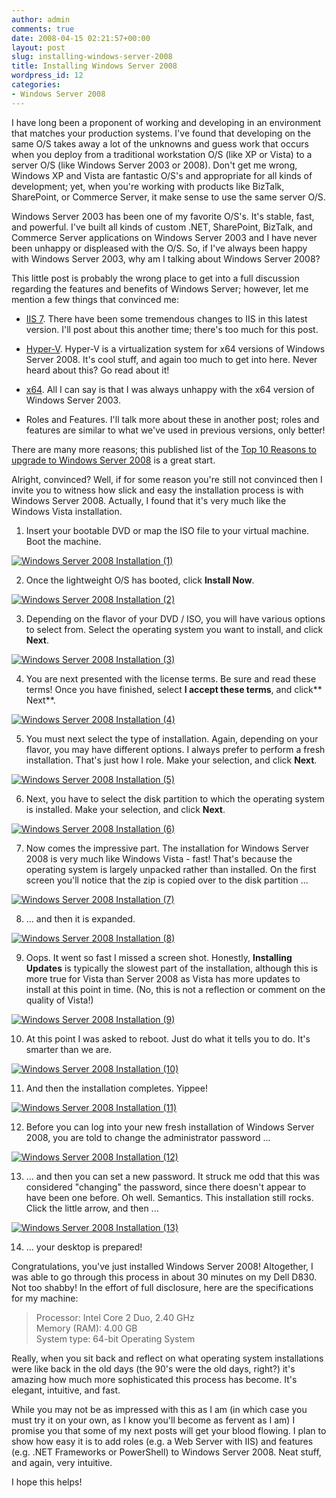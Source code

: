 ```yaml
---
author: admin
comments: true
date: 2008-04-15 02:21:57+00:00
layout: post
slug: installing-windows-server-2008
title: Installing Windows Server 2008
wordpress_id: 12
categories:
- Windows Server 2008
---
```


I have long been a proponent of working and developing in an environment that matches your production systems. I've found that developing on the same O/S takes away a lot of the unknowns and guess work that occurs when you deploy from a traditional workstation O/S (like XP or Vista) to a server O/S (like Windows Server 2003 or 2008). Don't get me wrong, Windows XP and Vista are fantastic O/S's and appropriate for all kinds of development; yet, when you're working with products like BizTalk, SharePoint, or Commerce Server, it make sense to use the same server O/S.

 

Windows Server 2003 has been one of my favorite O/S's. It's stable, fast, and powerful. I've built all kinds of custom .NET, SharePoint, BizTalk, and Commerce Server applications on Windows Server 2003 and I have never been unhappy or displeased with the O/S. So, if I've always been happy with Windows Server 2003, why am I talking about Windows Server 2008?

 

This little post is probably the wrong place to get into a full discussion regarding the features and benefits of Windows Server; however, let me mention a few things that convinced me:

 

  
  * [IIS 7](http://learn.iis.net/). There have been some tremendous changes to IIS in this latest version. I'll post about this another time; there's too much for this post.
   
  * [Hyper-V](http://www.microsoft.com/windowsserver2008/en/us/virtualization-consolidation.aspx). Hyper-V is a virtualization system for x64 versions of Windows Server 2008. It's cool stuff, and again too much to get into here. Never heard about this? Go read about it!
   
  * [x64](http://www.microsoft.com/servers/64bit/overview.mspx). All I can say is that I was always unhappy with the x64 version of Windows Server 2003.
   
  * Roles and Features. I'll talk more about these in another post; roles and features are similar to what we've used in previous versions, only better!
 

There are many more reasons; this published list of the [Top 10 Reasons to upgrade to Windows Server 2008](http://www.microsoft.com/windowsserver2008/en/us/why-upgrade.aspx) is a great start.

 

Alright, convinced? Well, if for some reason you're still not convinced then I invite you to witness how slick and easy the installation process is with Windows Server 2008. Actually, I found that it's very much like the Windows Vista installation.

 

1. Insert your bootable DVD or map the ISO file to your virtual machine. Boot the machine.

 

[![Windows Server 2008 Installation (1)](http://images.wadewegner.com/wordpress/content/binary/WindowsLiveWriter/InstallingWindowsServer2008_12C45/Windows%20Server%202008%20Installation%20(1)_thumb_1.jpg)](http://images.wadewegner.com/wordpress/content/binary/WindowsLiveWriter/InstallingWindowsServer2008_12C45/Windows%20Server%202008%20Installation%20(1)_1.jpg)

 

2. Once the lightweight O/S has booted, click **Install Now**.

 

[![Windows Server 2008 Installation (2)](http://images.wadewegner.com/wordpress/content/binary/WindowsLiveWriter/InstallingWindowsServer2008_12C45/Windows%20Server%202008%20Installation%20(2)_thumb_2.jpg)](http://images.wadewegner.com/wordpress/content/binary/WindowsLiveWriter/InstallingWindowsServer2008_12C45/Windows%20Server%202008%20Installation%20(2)_2.jpg)

 

3. Depending on the flavor of your DVD / ISO, you will have various options to select from. Select the operating system you want to install, and click **Next**.

 

[![Windows Server 2008 Installation (3)](http://images.wadewegner.com/wordpress/content/binary/WindowsLiveWriter/InstallingWindowsServer2008_12C45/Windows%20Server%202008%20Installation%20(3)_thumb_1.jpg)](http://images.wadewegner.com/wordpress/content/binary/WindowsLiveWriter/InstallingWindowsServer2008_12C45/Windows%20Server%202008%20Installation%20(3)_1.jpg)

 

4. You are next presented with the license terms. Be sure and read these terms! Once you have finished, select **I accept these terms**, and click** Next**.

 

[![Windows Server 2008 Installation (4)](http://images.wadewegner.com/wordpress/content/binary/WindowsLiveWriter/InstallingWindowsServer2008_12C45/Windows%20Server%202008%20Installation%20(4)_thumb_1.jpg)](http://images.wadewegner.com/wordpress/content/binary/WindowsLiveWriter/InstallingWindowsServer2008_12C45/Windows%20Server%202008%20Installation%20(4)_1.jpg)

 

5. You must next select the type of installation. Again, depending on your flavor, you may have different options. I always prefer to perform a fresh installation. That's just how I role. Make your selection, and click **Next**.

 

[![Windows Server 2008 Installation (5)](http://images.wadewegner.com/wordpress/content/binary/WindowsLiveWriter/InstallingWindowsServer2008_12C45/Windows%20Server%202008%20Installation%20(5)_thumb_1.jpg)](http://images.wadewegner.com/wordpress/content/binary/WindowsLiveWriter/InstallingWindowsServer2008_12C45/Windows%20Server%202008%20Installation%20(5)_1.jpg)

 

6. Next, you have to select the disk partition to which the operating system is installed. Make your selection, and click **Next**.

 

[![Windows Server 2008 Installation (6)](http://images.wadewegner.com/wordpress/content/binary/WindowsLiveWriter/InstallingWindowsServer2008_12C45/Windows%20Server%202008%20Installation%20(6)_thumb_1.jpg)](http://images.wadewegner.com/wordpress/content/binary/WindowsLiveWriter/InstallingWindowsServer2008_12C45/Windows%20Server%202008%20Installation%20(6)_1.jpg)

 

7. Now comes the impressive part. The installation for Windows Server 2008 is very much like Windows Vista - fast! That's because the operating system is largely unpacked rather than installed. On the first screen you'll notice that the zip is copied over to the disk partition ...

 

[![Windows Server 2008 Installation (7)](http://images.wadewegner.com/wordpress/content/binary/WindowsLiveWriter/InstallingWindowsServer2008_12C45/Windows%20Server%202008%20Installation%20(7)_thumb_2.jpg)](http://images.wadewegner.com/wordpress/content/binary/WindowsLiveWriter/InstallingWindowsServer2008_12C45/Windows%20Server%202008%20Installation%20(7)_2.jpg)

 

8. ... and then it is expanded.

 

[![Windows Server 2008 Installation (8)](http://images.wadewegner.com/wordpress/content/binary/WindowsLiveWriter/InstallingWindowsServer2008_12C45/Windows%20Server%202008%20Installation%20(8)_thumb_1.jpg)](http://images.wadewegner.com/wordpress/content/binary/WindowsLiveWriter/InstallingWindowsServer2008_12C45/Windows%20Server%202008%20Installation%20(8)_1.jpg)

 

9. Oops. It went so fast I missed a screen shot. Honestly, **Installing Updates** is typically the slowest
 part of the installation, although this is more true for Vista than Server 2008 as Vista has more updates to install at this point in time. (No, this is not a reflection or comment on the quality of Vista!)

 

[![Windows Server 2008 Installation (9)](http://images.wadewegner.com/wordpress/content/binary/WindowsLiveWriter/InstallingWindowsServer2008_12C45/Windows%20Server%202008%20Installation%20(9)_thumb_1.jpg)](http://images.wadewegner.com/wordpress/content/binary/WindowsLiveWriter/InstallingWindowsServer2008_12C45/Windows%20Server%202008%20Installation%20(9)_1.jpg)

 

10. At this point I was asked to reboot. Just do what it tells you to do. It's smarter than we are.

 

[![Windows Server 2008 Installation (10)](http://images.wadewegner.com/wordpress/content/binary/WindowsLiveWriter/InstallingWindowsServer2008_12C45/Windows%20Server%202008%20Installation%20(10)_thumb_1.jpg)](http://images.wadewegner.com/wordpress/content/binary/WindowsLiveWriter/InstallingWindowsServer2008_12C45/Windows%20Server%202008%20Installation%20(10)_1.jpg)

 

11. And then the installation completes. Yippee!

 

[![Windows Server 2008 Installation (11)](http://images.wadewegner.com/wordpress/content/binary/WindowsLiveWriter/InstallingWindowsServer2008_12C45/Windows%20Server%202008%20Installation%20(11)_thumb_1.jpg)](http://images.wadewegner.com/wordpress/content/binary/WindowsLiveWriter/InstallingWindowsServer2008_12C45/Windows%20Server%202008%20Installation%20(11)_1.jpg)

 

12. Before you can log into your new fresh installation of Windows Server 2008, you are told to change the administrator password ... 

 

[![Windows Server 2008 Installation (12)](http://images.wadewegner.com/wordpress/content/binary/WindowsLiveWriter/InstallingWindowsServer2008_12C45/Windows%20Server%202008%20Installation%20(12)_thumb.jpg)](http://images.wadewegner.com/wordpress/content/binary/WindowsLiveWriter/InstallingWindowsServer2008_12C45/Windows%20Server%202008%20Installation%20(12).jpg)

 

13. ... and then you can set a new password. It struck me odd that this was considered "changing" the password, since there doesn't appear to have been one before. Oh well. Semantics. This installation still rocks. Click the little arrow, and then ...

 

[![Windows Server 2008 Installation (13)](http://images.wadewegner.com/wordpress/content/binary/WindowsLiveWriter/InstallingWindowsServer2008_12C45/Windows%20Server%202008%20Installation%20(13)_thumb_1.jpg)](http://images.wadewegner.com/wordpress/content/binary/WindowsLiveWriter/InstallingWindowsServer2008_12C45/Windows%20Server%202008%20Installation%20(13)_1.jpg)

 

14. ... your desktop is prepared!

 

Congratulations, you've just installed Windows Server 2008! Altogether, I was able to go through this process in about 30 minutes on my Dell D830. Not too shabby! In the effort of full disclosure, here are the specifications for my machine:

 

>   
> 
> Processor: Intel Core 2 Duo, 2.40 GHz       
Memory (RAM): 4.00 GB        
System type: 64-bit Operating System

 

Really, when you sit back and reflect on what operating system installations were like back in the old days (the 90's were the old days, right?) it's amazing how much more sophisticated this process has become. It's elegant, intuitive, and fast.

 

While you may not be as impressed with this as I am (in which case you must try it on your own, as I know you'll become as fervent as I am) I promise you that some of my next posts will get your blood flowing. I plan to show how easy it is to add roles (e.g. a Web Server with IIS) and features (e.g. .NET Frameworks or PowerShell) to Windows Server 2008. Neat stuff, and again, very intuitive.

 

I hope this helps!
